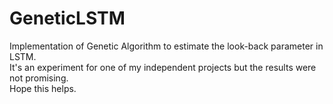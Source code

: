 # GeneticLSTM
Implementation of Genetic Algorithm to estimate the look-back parameter in LSTM.
<br/>
It's an experiment for one of my independent projects but the results were not promising.
<br/>
Hope this helps.
